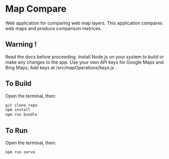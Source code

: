 # Map Compare

Web application for comparing web map layers. This application compares web maps and produce comparison metrices.

## Warning !
Read the docs before proceeding. Install Node.js on your system to build or make any changes to the app. 
Use your own API keys for Google Maps and Bing Maps, Add keys at /src/mapOperations/keys.js .

## To Build
Open the terminal, then:

```bash
git clone repo
npm install
npm run bundle
```

## To Run
Open the terminal, then:

```bash
npm run serve
```
